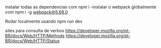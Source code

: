 instalar todas as dependencias com npm i -instalar o webpack globalmente com npm i -g webpack@5.68.0

Rodar localmente usando npm run dev

sites para consulta de verbos https://developer.mozilla.org/pt-BR/docs/Web/HTTP/Methods https://developer.mozilla.org/pt-BR/docs/Web/HTTP/Status